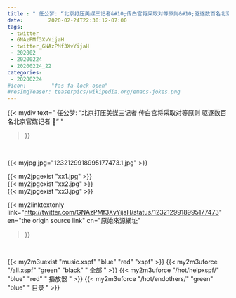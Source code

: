 ```yaml
---
title : " 任公梦: “北京打压美媒三记者&#10;传白宫将采取对等原则&#10;驱逐数百名北京官媒记者&#10;🤔”  "
date:        2020-02-24T22:30:12-07:00
tags:
 - twitter
 - GNAzPMf3XvYijaH
 - twitter_GNAzPMf3XvYijaH
 - 202002
 - 20200224
 - 20200224_22
categories:
 - 20200224
#icon:        "fas fa-lock-open"
#resImgTeaser: teaserpics/wikipedia.org/emacs-jokes.png
---
```


{{< mydiv text=" 任公梦: “北京打压美媒三记者&#10;传白宫将采取对等原则&#10;驱逐数百名北京官媒记者&#10;🤔”  "
>}}
<br>


 {{< myjpg jpg="1232129918995177473.1.jpg" >}}<br> 

{{< my2jpgexist "xx1.jpg" >}}<br>
{{< my2jpgexist "xx2.jpg" >}}<br>
{{< my2jpgexist "xx3.jpg" >}}<br>


{{< my2linktextonly link="http://twitter.com/GNAzPMf3XvYijaH/status/1232129918995177473"
en="the origin source link" cn="原始來源網址"
>}}


<br>

{{< my2m3uexist "music.xspf"        "blue"   "red"    "xspf" >}} {{< my2m3uforce "/all.xspf"         "green"  "black"  " 全部 " >}} {{< my2m3uforce "/hot/helpxspf/"    "blue"   "red"    " 播放器 " >}} {{< my2m3uforce "/hot/endothers/"   "green"  "blue"   " 目录 " >}} 
